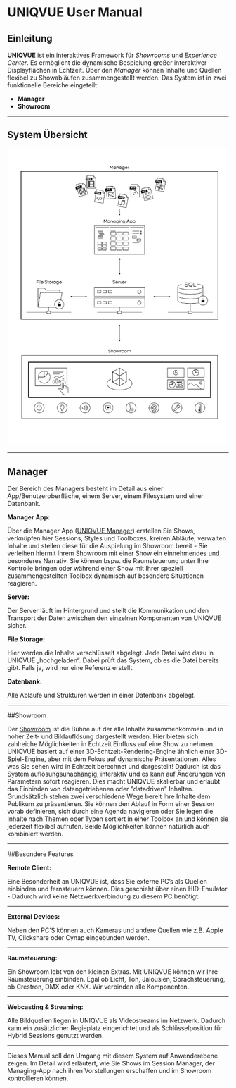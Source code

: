 # UNIQVUE User Manual  


## Einleitung 



**UNIQVUE** ist ein  interaktives Framework für *Showrooms* und *Experience Center*. Es ermöglicht die dynamische Bespielung großer interaktiver Displayflächen in Echtzeit. Über den *Manager* können Inhalte und Quellen flexibel zu Showabläufen zusammengestellt werden. Das System ist in zwei funktionelle Bereiche eingeteilt:

- **Manager**
- **Showroom**  
***
## System Übersicht
![SystemÜbersicht](img/Overview/SystemOverviewSW.png)
***
## Manager 

Der Bereich des Managers besteht im Detail aus einer App/Benutzeroberfläche, einem Server, einem Filesystem und einer Datenbank. 

**Manager App:** 

Über die Manager App ([UNIQVUE Manager](002_sessionmanager.md)) erstellen Sie Shows, verknüpfen hier Sessions, Styles und Toolboxes, kreiren Abläufe, verwalten Inhalte und stellen diese für die Auspielung im Showroom bereit - Sie verleihen hiermit Ihrem Showroom mit einer Show ein einnehmendes und besonderes Narrativ. Sie können bspw. die Raumsteuerung unter Ihre Kontrolle bringen oder während einer Show mit Ihrer speziell zusammengestellten Toolbox dynamisch auf besondere Situationen reagieren.


**Server:**

Der Server läuft im Hintergrund und stellt die Kommunikation und den Transport der Daten zwischen den einzelnen Komponenten von UNIQVUE sicher.  

**File Storage:**

Hier werden die Inhalte verschlüsselt abgelegt. Jede Datei wird dazu in UNIQVUE „hochgeladen“. Dabei prüft das System, ob es die Datei bereits gibt. Falls ja, wird nur eine Referenz erstellt. 

**Datenbank:**

Alle Abläufe und Strukturen werden in einer Datenbank abgelegt. 
***
##Showroom 

Der [Showroom](054_showroom.md) ist die Bühne auf der alle Inhalte zusammenkommen und in hoher Zeit- und Bildauflösung dargestellt werden. Hier bieten sich zahlreiche Möglichkeiten in Echtzeit Einfluss auf eine Show zu nehmen. UNIQVUE basiert auf einer 3D-Echtzeit-Rendering-Engine ähnlich einer 3D-Spiel-Engine, aber mit dem Fokus auf dynamische Präsentationen. Alles was Sie sehen wird in Echtzeit berechnet und dargestellt! Dadurch ist das System auflösungsunabhängig, interaktiv und es kann auf Änderungen von Parametern sofort reagieren. Dies macht UNIQVUE skalierbar und erlaubt das Einbinden von datengetriebenen oder "datadriven" Inhalten. Grundsätzlich stehen zwei verschiedene Wege bereit Ihre Inhalte dem Publikum zu präsentieren. Sie können den Ablauf in Form einer Session vorab definieren, sich durch eine Agenda navigieren oder Sie legen die Inhalte nach Themen oder Typen sortiert in einer Toolbox an und können sie jederzeit flexibel aufrufen. Beide Möglichkeiten können natürlich auch kombiniert werden.
***

##Besondere Features

**Remote Client:**

Eine Besonderheit an UNIQVUE ist, dass Sie externe PC’s als Quellen einbinden und fernsteuern können. Dies geschieht über einen HID-Emulator - Dadurch wird keine Netzwerkverbindung zu diesem PC benötigt.  
***
**External Devices:**  

Neben den PC’S können auch Kameras und andere Quellen wie z.B. Apple TV, Clickshare oder Cynap eingebunden werden. 
***
**Raumsteuerung:**

Ein Showroom lebt von den kleinen Extras. Mit UNIQVUE können wir Ihre Raumsteuerung einbinden. Egal ob Licht, Ton, Jalousien, Sprachsteuerung, ob Crestron, DMX oder KNX. Wir verbinden alle Komponenten.  
***
**Webcasting & Streaming:**

Alle Bildquellen liegen in UNIQVUE als Videostreams im Netzwerk. Dadurch kann ein zusätzlicher Regieplatz eingerichtet und als Schlüsselposition für Hybrid Sessions genutzt werden. 
***
Dieses Manual soll den Umgang mit diesem System auf Anwenderebene zeigen. Im Detail wird erläutert, wie Sie Shows im Session Manager, der Managing-App nach ihren Vorstellungen erschaffen und im Showroom kontrollieren können. 

